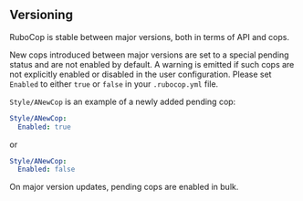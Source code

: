 ## Versioning

RuboCop is stable between major versions, both in terms of API and cops.

New cops introduced between major versions are set to a special pending
status and are not enabled by default. A warning is emitted if such cops
are not explicitly enabled or disabled in the user configuration.
Please set `Enabled` to either `true` or `false` in your `.rubocop.yml` file.

`Style/ANewCop` is an example of a newly added pending cop:

```yaml
Style/ANewCop:
  Enabled: true
```

or

```yaml
Style/ANewCop:
  Enabled: false
```

On major version updates, pending cops are enabled in bulk.
